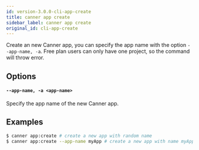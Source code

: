 ```yaml
---
id: version-3.0.0-cli-app-create
title: canner app create
sidebar_label: canner app create
original_id: cli-app-create
---
```


Create an new Canner app, you can specify the app name with the option `--app-name, -a`. Free plan users can only have one project, so the command will throw error.

## Options

#### `--app-name, -a <app-name>`

Specify the app name of the new Canner app.

## Examples

```bash
$ canner app:create # create a new app with random name
$ canner app:create --app-name myApp # create a new app with name myApp
```
